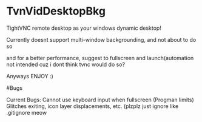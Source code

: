 # TvnVidDesktopBkg
TightVNC remote desktop as your windows dynamic desktop!

Currently doesnt support multi-window backgrounding, and not about to do so

and for a better performance, suggest to fullscreen and launch(automation not intended cuz i dont think tvnc would do so?

Anyways ENJOY :)

#Bugs

Current Bugs: Cannot use keyboard input when fullscreen (Progman limits)
                    Glitches exiting, icon layer displacements, etc.
                  (plzplz just ignore like .gitignore meow
